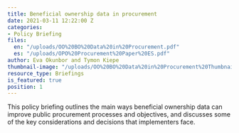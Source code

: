 ```yaml
---
title: Beneficial ownership data in procurement
date: 2021-03-11 12:22:00 Z
categories:
- Policy Briefing
files:
  en: "/uploads/OO%20BO%20Data%20in%20Procurement.pdf"
  es: "/uploads/OPO%20Procurement%20Paper%20ES.pdf"
author: Eva Okunbor and Tymon Kiepe
thumbnail-image: "/uploads/OO%20BO%20Data%20in%20Procurement%20Thumbnail.jpg"
resource_type: Briefings
is_featured: true
position: 1
---
```


This policy briefing outlines the main ways beneficial ownership data can improve public procurement processes and objectives, and discusses some of the key considerations and decisions that implementers face.